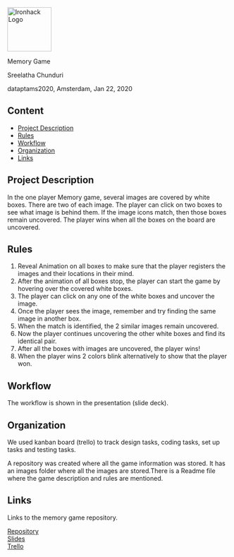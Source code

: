 <img src="https://bit.ly/2VnXWr2" alt="Ironhack Logo" width="100"/>

Memory Game

Sreelatha Chunduri

dataptams2020, Amsterdam, Jan 22, 2020

## Content
- [Project Description](#project-description)
- [Rules](#rules)
- [Workflow](#workflow)
- [Organization](#organization)
- [Links](#links)

## Project Description
In the one player Memory game, several images are covered by white boxes. There are two of each image. The player can click on two boxes to see what image is behind them. If the image icons match, then those boxes remain uncovered. The player wins when all the boxes on the board are uncovered. 


## Rules
1. Reveal Animation on all boxes to make sure that the player registers the images and their locations in their mind.
2. After the animation of all boxes stop, the player can start the game by hovering over the covered white boxes.
3. The player can click on any one of the white boxes and uncover the image.
4. Once the player sees the image, remember and try finding the same image in another box.
5. When the match is identified, the 2 similar images remain uncovered.
6. Now the player continues uncovering the other white boxes and find its identical pair.
7. After all the boxes with images are uncovered, the player wins!
8. When the player wins 2 colors blink alternatively to show that the player won.

## Workflow
The workflow is shown in the presentation (slide deck).

## Organization
We used kanban board (trello) to track design tasks, coding tasks, set up tasks and testing tasks.

A repository was created where all the game information was stored. It has an images folder where all  the images are stored.There is a Readme file where the game description and rules are mentioned.

## Links
Links to the memory game repository.

[Repository](https://github.com/sreechun/Project-Week-1-Build-Your-Own-Game)  
[Slides](https://slides.com/)  
[Trello](https://trello.com/b/PyAkADgd)  
